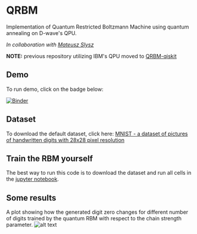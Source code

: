 # QRBM
Implementation of Quantum Restricted Boltzmann Machine using quantum annealing on D-wave's QPU.

_In collaboration with [Mateusz Slysz](https://github.com/Matek1731)_

**NOTE:** previous repository utilizing IBM's QPU moved to [QRBM-qiskit](https://github.com/mareksubocz/QRBM-qiskit)

## Demo

To run demo, click on the badge below: 

[![Binder](https://mybinder.org/badge.svg)](https://mybinder.org/v2/gh/mareksubocz/QRBM/HEAD?urlpath=voila%2Frender%2FDemo.ipynb)

## Dataset
To download the default dataset, click here: [MNIST - a dataset of pictures of handwritten digits with 28x28 pixel resolution](https://www.kaggle.com/oddrationale/mnist-in-csv)

## Train the RBM yourself
The best way to run this code is to download the dataset and run all cells in the [jupyter notebook](qrbm_reconstruct_img.ipynb).

## Some results
A plot showing how the generated digit zero changes for different number of digits trained by the quantum RBM with respect to the chain strength parameter.
![alt text](https://github.com/mareksubocz/QRBM/blob/master/plots/animation.gif "Visualization of generated images based on changing chain strength and number of digits in the dataset")
